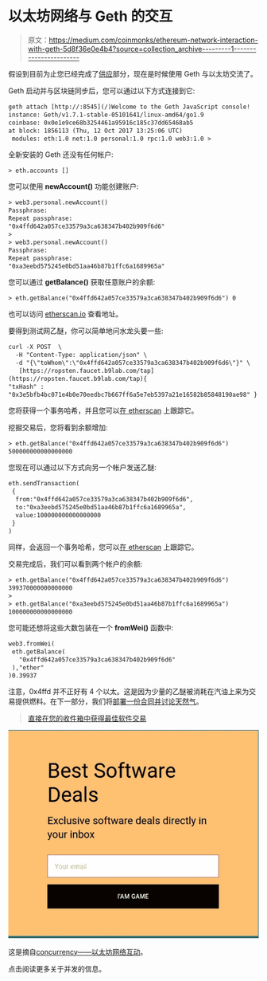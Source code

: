 # 以太坊网络与 Geth 的交互

> 原文：<https://medium.com/coinmonks/ethereum-network-interaction-with-geth-5d8f36e0e4b4?source=collection_archive---------1----------------------->

假设到目前为止您已经完成了[供应](https://concurrence.io/exploration/provisioning/)部分，现在是时候使用 Geth 与以太坊交流了。

Geth 启动并与区块链同步后，您可以通过以下方式连接到它:

```
geth attach [http://:8545](/)Welcome to the Geth JavaScript console! instance: Geth/v1.7.1-stable-05101641/linux-amd64/go1.9 
coinbase: 0x0e1e9ce68b3254461a95916c185c37dd65468ab5 
at block: 1856113 (Thu, 12 Oct 2017 13:25:06 UTC)  
 modules: eth:1.0 net:1.0 personal:1.0 rpc:1.0 web3:1.0 >
```

全新安装的 Geth 还没有任何帐户:

```
> eth.accounts []
```

您可以使用 **newAccount()** 功能创建账户:

```
> web3.personal.newAccount() 
Passphrase: 
Repeat passphrase: 
"0x4ffd642a057ce33579a3ca638347b402b909f6d6" 
> 
> web3.personal.newAccount() 
Passphrase: 
Repeat passphrase: 
"0xa3eebd575245e0bd51aa46b87b1ffc6a1689965a"
```

您可以通过 **getBalance()** 获取任意账户的余额:

```
> eth.getBalance("0x4ffd642a057ce33579a3ca638347b402b909f6d6") 0
```

也可以访问 [etherscan.io](https://ropsten.etherscan.io/tx/0x3e5bfb4bc071e4b0e70eedbc7b667ff6a5e7eb5397a21e16582b85848190ae98) 查看地址。

要得到测试网乙醚，你可以简单地问水龙头要一些:

```
curl -X POST  \   
  -H "Content-Type: application/json" \   
  -d "{\"toWhom\":\"0x4ffd642a057ce33579a3ca638347b402b909f6d6\"}" \
   [https://ropsten.faucet.b9lab.com/tap](https://ropsten.faucet.b9lab.com/tap){   
"txHash" : "0x3e5bfb4bc071e4b0e70eedbc7b667ff6a5e7eb5397a21e16582b85848190ae98" }
```

您将获得一个事务哈希，并且您可以[在 etherscan](https://ropsten.etherscan.io/tx/0x3e5bfb4bc071e4b0e70eedbc7b667ff6a5e7eb5397a21e16582b85848190ae98) 上跟踪它。

挖掘交易后，您将看到余额增加:

```
> eth.getBalance("0x4ffd642a057ce33579a3ca638347b402b909f6d6") 500000000000000000
```

您现在可以通过以下方式向另一个帐户发送乙醚:

```
eth.sendTransaction(   
 {     
  from:"0x4ffd642a057ce33579a3ca638347b402b909f6d6",     
  to:"0xa3eebd575245e0bd51aa46b87b1ffc6a1689965a",     
  value:100000000000000000   
 } 
)
```

同样，会返回一个事务哈希，您可以[在 etherscan](https://ropsten.etherscan.io/tx/0x3b62b1434591bd6d7e9dc21594a28193c68ff0be756edff0e6f6e62e4cb3343f) 上跟踪它。

交易完成后，我们可以看到两个帐户的余额:

```
> eth.getBalance("0x4ffd642a057ce33579a3ca638347b402b909f6d6") 
399370000000000000 
> 
> eth.getBalance("0xa3eebd575245e0bd51aa46b87b1ffc6a1689965a") 
100000000000000000
```

您可能还想将这些大数包装在一个 **fromWei()** 函数中:

```
web3.fromWei(
 eth.getBalance(
   "0x4ffd642a057ce33579a3ca638347b402b909f6d6"
 ),"ether"
)0.39937
```

注意，0x4ffd 并不正好有 4 个以太。这是因为少量的乙醚被消耗在汽油上来为交易提供燃料。在下一部分，我们将[部署一份合同并讨论天然气](https://concurrence.io/exploration/deployingacontract/)。

> [直接在您的收件箱中获得最佳软件交易](https://coincodecap.com/?utm_source=coinmonks)

[![](img/7c0b3dfdcbfea594cc0ae7d4f9bf6fcb.png)](https://coincodecap.com/?utm_source=coinmonks)

这是摘自[concurrency——以太坊网络互动](https://concurrence.io/exploration/ethereuminteraction/)。

点击阅读更多关于并发的信息。
